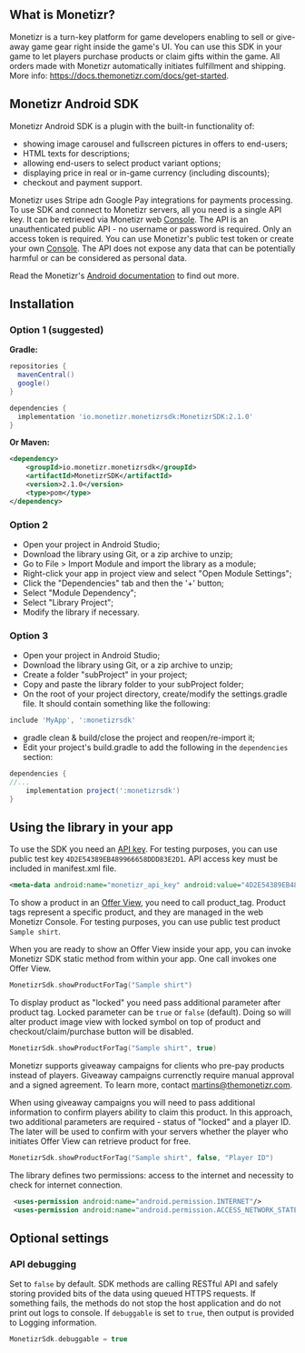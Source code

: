## What is Monetizr?
Monetizr is a turn-key platform for game developers enabling to sell or give-away game gear right inside the game's UI. You can use this SDK in your game to let players purchase products or claim gifts within the game.  All orders made with Monetizr automatically initiates fulfillment and shipping. More info: https://docs.themonetizr.com/docs/get-started.
 
## Monetizr Android SDK
Monetizr Android SDK is a plugin with the built-in functionality of:
- showing image carousel and fullscreen pictures in offers to end-users;
- HTML texts for descriptions;
- allowing end-users to select product variant options;
- displaying price in real or in-game currency (including discounts);
- checkout and payment support.

Monetizr uses Stripe adn Google Pay integrations for payments processing. To use SDK and connect to Monetizr servers, all you need is a single API key.
It can be retrieved via Monetizr web [Console][3].
The API is an unauthenticated public API - no username or password is required. 
Only an access token is required. You can use Monetizr's public test token or create your own [Console][3]. The API does not expose any data that can be potentially harmful or can be considered as personal data.

Read the Monetizr's [Android documentation][2] to find out more.

## Installation
### Option 1 (suggested)
**Gradle:**

```gradle
repositories {
  mavenCentral()
  google()
}

dependencies {
  implementation 'io.monetizr.monetizrsdk:MonetizrSDK:2.1.0'
}
```

**Or Maven:**

```xml
<dependency>
    <groupId>io.monetizr.monetizrsdk</groupId>
    <artifactId>MonetizrSDK</artifactId>
    <version>2.1.0</version>
    <type>pom</type>
</dependency>
```
 
### Option 2
 * Open your project in Android Studio;
 * Download the library using Git, or a zip archive to unzip;
 * Go to File > Import Module and import the library as a module;
 * Right-click your app in project view and select "Open Module Settings";
 * Click the "Dependencies" tab and then the '+' button;
 * Select "Module Dependency";
 * Select "Library Project";
 * Modify the library if necessary.

### Option 3
 * Open your project in Android Studio;
 * Download the library using Git, or a zip archive to unzip;
 * Create a folder "subProject" in your project;
 * Copy and paste the library folder to your subProject folder;
 * On the root of your project directory, create/modify the settings.gradle file. It should contain something like the following:
 
```gradle
include 'MyApp', ':monetizrsdk'

``` 
 * gradle clean & build/close the project and reopen/re-import it;
 * Edit your project's build.gradle to add the following in the `dependencies` section:
```gradle
dependencies {
//...
    implementation project(':monetizrsdk')
}
```

## Using the library in your app
To use the SDK you need an [API key][4]. For testing purposes, you can use public test key `4D2E54389EB489966658DDD83E2D1`.
API access key must be included in manifest.xml file.

```xml
<meta-data android:name="monetizr_api_key" android:value="4D2E54389EB489966658DDD83E2D1"/>
```

To show a product in an [Offer View][5], you need to call product_tag. Product tags represent a specific product, and they are managed in the web Monetizr Console. For testing purposes, you can use public test product `Sample shirt`.

When you are ready to show an Offer View inside your app, you can invoke Monetizr SDK static method from within your app. One call invokes one Offer View.

```kotlin
MonetizrSdk.showProductForTag("Sample shirt")
```

To display product as "locked" you need pass additional parameter after product tag. Locked parameter can be `true` or `false` (default). Doing so will alter product image view with locked symbol on top of product and checkout/claim/purchase button will be disabled.

```kotlin
MonetizrSdk.showProductForTag("Sample shirt", true)
```

Monetizr supports giveaway campaigns for clients who pre-pay products instead of players. Giveaway campaigns currenctly require manual approval and a signed agreement. To learn more, contact <martins@themonetizr.com>.

When using giveaway campaigns you will need to pass additional information to confirm players ability to claim this product. In this approach, two additional parameters are required - status of "locked" and a player ID. The later will be used to confirm with your servers whether the player who initiates Offer View can retrieve product for free.

```kotlin
MonetizrSdk.showProductForTag("Sample shirt", false, "Player ID")
```

The library defines two permissions: access to the internet and necessity to check for internet connection.

```xml
 <uses-permission android:name="android.permission.INTERNET"/>
 <uses-permission android:name="android.permission.ACCESS_NETWORK_STATE"/>
```
## Optional settings
### API debugging 

Set to `false` by default. SDK methods are calling RESTful API and safely storing provided bits of the data using queued HTTPS requests. If something fails, the methods do not stop the host application and do not print out logs to console. If `debuggable` is set to `true`, then output is provided to Logging information.

```kotlin
MonetizrSdk.debuggable = true
```

[1]: https://github.com/themonetizr/monetizr-android-sdk
[2]: https://docs.themonetizr.com/docs/android
[3]: https://app.themonetizr.com/
[4]: https://docs.themonetizr.com/docs/creating-account#section-your-unique-access-token
[5]: https://docs.themonetizr.com/docs/offer-view
